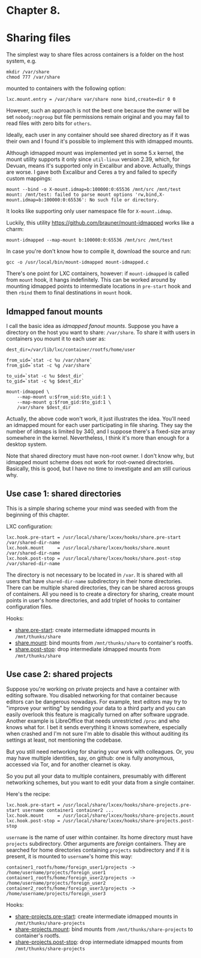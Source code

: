 # Chapter 8.
# Sharing files

The simplest way to share files across containers is a folder on the host system, e.g.
```
mkdir /var/share
chmod 777 /var/share
```

mounted to containers with the following option:

```
lxc.mount.entry = /var/share var/share none bind,create=dir 0 0
```

However, such an approach is not the best one because the owner will be set `nobody:nogroup`
but file permissions remain original and you may fail to read files with zero bits for `others`.

Ideally, each user in any container should see shared directory as if it was their own
and I found it's possible to implement this with idmapped mounts.

Although idmapped mount was implemented yet in some 5.x kernel, the mount utility
supports it only since `util-linux` version 2.39, which, for Devuan, means it's
supported only in Excalibur and above.
Actually, things are worse.
I gave both Excalibur and Ceres a try and failed to specify custom mappings:
```
mount --bind -o X-mount.idmap=b:100000:0:65536 /mnt/src /mnt/test
mount: /mnt/test: failed to parse mount options 'rw,bind,X-mount.idmap=b:100000:0:65536': No such file or directory.
```
It looks like supporting only user namespace file for `X-mount.idmap`.

Luckily, this utility https://github.com/brauner/mount-idmapped works like a charm:
```
mount-idmapped --map-mount b:100000:0:65536 /mnt/src /mnt/test
```

In case you're don't know how to compile it, download the source and run:
```
gcc -o /usr/local/bin/mount-idmapped mount-idmapped.c
```

There's one point for LXC containers, however: if `mount-idmapped` is called
from `mount` hook, it hangs indefinitely.
This can be worked around by mounting idmapped points to intermediate
locations in `pre-start` hook and then `rbind` them to final destinations
in `mount` hook.

## Idmapped fanout mounts

I call the basic idea as _idmapped fanout mounts_.
Suppose you have a directory on the host you want to share: `/var/share`.
To share it with users in containers you mount it to each user as:
```
dest_dir=/var/lib/lxc/container/rootfs/home/user

from_uid=`stat -c %u /var/share`
from_gid=`stat -c %g /var/share`

to_uid=`stat -c %u $dest_dir`
to_gid=`stat -c %g $dest_dir`

mount-idmapped \
    --map-mount u:$from_uid:$to_uid:1 \
    --map-mount g:$from_gid:$to_gid:1 \
    /var/share $dest_dir
```
Actually, the above code won't work, it just illustrates the idea.
You'll need an idmapped mount for each user participating in file sharing.
They say the number of idmaps is limited by 340, and I suppose
there's a fixed-size array somewhere in the kernel.
Nevertheless, I think it's more than enough for a desktop system.

Note that shared directory must have non-root owner.
I don't know why, but idmapped mount scheme does not work
for root-owned directories. Basically, this is good, but I have no
time to investigate and am still curious why.

## Use case 1: shared directories

This is a simple sharing scheme your mind was seeded with from the beginning of this chapter.

LXC configuration:
```
lxc.hook.pre-start = /usr/local/share/lxcex/hooks/share.pre-start /var/shared-dir-name
lxc.hook.mount     = /usr/local/share/lxcex/hooks/share.mount     /var/shared-dir-name
lxc.hook.post-stop = /usr/local/share/lxcex/hooks/share.post-stop /var/shared-dir-name
```

The directory is not necessary to be located in `/var`.
It is shared with all users that have `shared-dir-name` subdirectory in their home directories.
There can be multiple shared directories, they can be shared across groups of containers.
All you need is to create a directory for sharing, create mount points in user's home directories,
and add triplet of hooks to container configuration files.

Hooks:
* [share.pre-start](https://github.com/amateur80lvl/lxcex/tree/main/base-system/usr/local/share/lxcex/hooks/share.pre-start):
  create intermediate idmapped mounts in `/mnt/thunks/share`
* [share.mount](https://github.com/amateur80lvl/lxcex/tree/main/base-system/usr/local/share/lxcex/hooks/share.mount):
  bind mounts from `/mnt/thunks/share` to container's rootfs.
* [share.post-stop](https://github.com/amateur80lvl/lxcex/tree/main/base-system/usr/local/share/lxcex/hooks/share.post-stop):
  drop intermediate idmapped mounts from `/mnt/thunks/share`

## Use case 2: shared projects

Suppose you're working on private projects and have a container with editing software.
You disabled networking for that container because editors can be dangerous nowadays.
For example, text editors may try to "improve your writing" by sending your data
to a third party and you can easily overlook this feature is magically turned on after
software upgrade.
Another example is LibreOffice that needs unrestricted `/proc` and who knows what for.
I bet it sends everything it knows somewhere, especially when crashed and I'm not sure
I'm able to disable this without auditing its settings at least, not mentioning the codebase.

But you still need networking for sharing your work with colleagues.
Or, you may have multiple identities, say, on github:
one is fully anonymous, accessed via Tor, and for another clearnet is okay.

So you put all your data to multiple containers, presumably with different networking schemes,
but you want to edit your data from a single container.

Here's the recipe:
```
lxc.hook.pre-start = /usr/local/share/lxcex/hooks/share-projects.pre-start username container1 container2 ...
lxc.hook.mount     = /usr/local/share/lxcex/hooks/share-projects.mount
lxc.hook.post-stop = /usr/local/share/lxcex/hooks/share-projects.post-stop
```

`username` is the name of user within container. Its home directory must have `projects` subdirectory.
Other arguments are _foreign_ containers. They are searched for home directories containing
`projects` subdirectory and if it is present, it is mounted to `username`'s home this way:
```
container1_rootfs/home/foreign_user1/projects -> /home/username/projects/foreign_user1
container1_rootfs/home/foreign_user2/projects -> /home/username/projects/foreign_user2
container2_rootfs/home/foreign_user3/projects -> /home/username/projects/foreign_user3
```

Hooks:
* [share-projects.pre-start](https://github.com/amateur80lvl/lxcex/tree/main/base-system/usr/local/share/lxcex/hooks/share-projects.pre-start):
  create intermediate idmapped mounts in `/mnt/thunks/share-projects`
* [share-projects.mount](https://github.com/amateur80lvl/lxcex/tree/main/base-system/usr/local/share/lxcex/hooks/share-projects.mount):
  bind mounts from `/mnt/thunks/share-projects` to container's rootfs.
* [share-projects.post-stop](https://github.com/amateur80lvl/lxcex/tree/main/base-system/usr/local/share/lxcex/hooks/share-projects.post-stop):
  drop intermediate idmapped mounts from `/mnt/thunks/share-projects`
